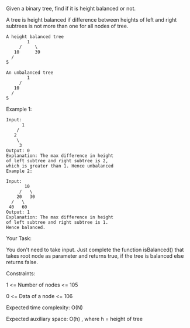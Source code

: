 Given a binary tree, find if it is height balanced or not. 

A tree is height balanced if difference between heights of left and right subtrees is not more than one for all nodes of tree. 
```
A height balanced tree
        1
     /     \
   10      39
  /
5

An unbalanced tree
        1
     /    
   10   
  /
5
```
Example 1:
```
Input:
      1
    /
   2
    \
     3 
Output: 0
Explanation: The max difference in height
of left subtree and right subtree is 2,
which is greater than 1. Hence unbalanced
Example 2:

Input:
       10
     /   \
    20   30 
  /   \
 40   60
Output: 1
Explanation: The max difference in height
of left subtree and right subtree is 1.
Hence balanced. 
```
Your Task:

You don't need to take input. Just complete the function isBalanced() that takes root node as parameter and returns true, if the tree is balanced else returns false.

Constraints:

1 <= Number of nodes <= 105

0 <= Data of a node <= 106



Expected time complexity: O(N)

Expected auxiliary space: O(h) , where h = height of tree
